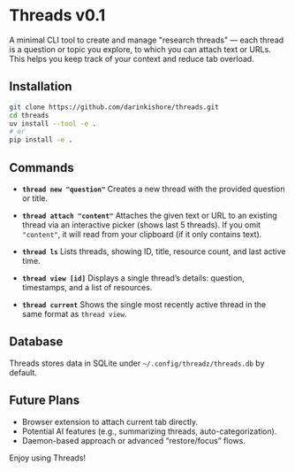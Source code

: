 # Threads v0.1

A minimal CLI tool to create and manage "research threads" — each thread is a question or topic you explore, to which you can attach text or URLs. This helps you keep track of your context and reduce tab overload.

## Installation

```bash
git clone https://github.com/darinkishore/threads.git
cd threads
uv install --tool -e .
# or
pip install -e . 
```

## Commands

- **`thread new "question"`**
  Creates a new thread with the provided question or title.

- **`thread attach "content"`**
  Attaches the given text or URL to an existing thread via an interactive picker (shows last 5 threads).
  If you omit `"content"`, it will read from your clipboard (if it only contains text).

- **`thread ls`**
  Lists threads, showing ID, title, resource count, and last active time.

- **`thread view [id]`**
  Displays a single thread’s details: question, timestamps, and a list of resources.

- **`thread current`**
  Shows the single most recently active thread in the same format as `thread view`.

## Database

Threads stores data in SQLite under `~/.config/threadz/threads.db` by default.

## Future Plans

- Browser extension to attach current tab directly.
- Potential AI features (e.g., summarizing threads, auto-categorization).
- Daemon-based approach or advanced “restore/focus” flows.

Enjoy using Threads!
